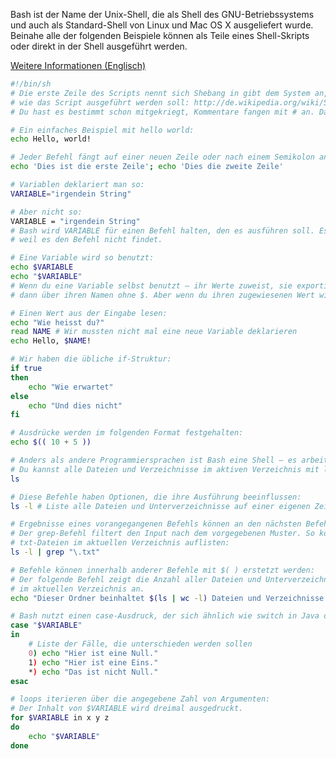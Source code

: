 ﻿---
language: bash
contributors:
    - ["Jake Prather", "http:#github.com/JakeHP"]
    - ["kultprok", "http://www.kulturproktologie.de"]
filename: LearnBash-de.bash
lang: de-de
---

Bash ist der Name der Unix-Shell, die als Shell des GNU-Betriebssystems und auch als Standard-Shell von Linux und Mac OS X ausgeliefert wurde.
Beinahe alle der folgenden Beispiele können als Teile eines Shell-Skripts oder direkt in der Shell ausgeführt werden.

[Weitere Informationen \(Englisch\)](http://www.gnu.org/software/bash/manual/bashref.html)

```bash
#!/bin/sh
# Die erste Zeile des Scripts nennt sich Shebang in gibt dem System an, wie
# wie das Script ausgeführt werden soll: http://de.wikipedia.org/wiki/Shebang
# Du hast es bestimmt schon mitgekriegt, Kommentare fangen mit # an. Das Shebang ist auch ein Kommentar

# Ein einfaches Beispiel mit hello world:
echo Hello, world!

# Jeder Befehl fängt auf einer neuen Zeile oder nach einem Semikolon an:
echo 'Dies ist die erste Zeile'; echo 'Dies die zweite Zeile'

# Variablen deklariert man so:
VARIABLE="irgendein String"

# Aber nicht so:
VARIABLE = "irgendein String"
# Bash wird VARIABLE für einen Befehl halten, den es ausführen soll. Es wird einen Fehler ausgeben, 
# weil es den Befehl nicht findet. 

# Eine Variable wird so benutzt:
echo $VARIABLE
echo "$VARIABLE"
# Wenn du eine Variable selbst benutzt – ihr Werte zuweist, sie exportierst oder irgendetwas anders –, 
# dann über ihren Namen ohne $. Aber wenn du ihren zugewiesenen Wert willst, dann musst du $ voranstellen.

# Einen Wert aus der Eingabe lesen:
echo "Wie heisst du?"
read NAME # Wir mussten nicht mal eine neue Variable deklarieren
echo Hello, $NAME!

# Wir haben die übliche if-Struktur:
if true
then
    echo "Wie erwartet"
else
    echo "Und dies nicht"
fi

# Ausdrücke werden im folgenden Format festgehalten:
echo $(( 10 + 5 ))

# Anders als andere Programmiersprachen ist Bash eine Shell – es arbeitet also im Kontext von Verzeichnissen.
# Du kannst alle Dateien und Verzeichnisse im aktiven Verzeichnis mit ls auflisten:
ls

# Diese Befehle haben Optionen, die ihre Ausführung beeinflussen:
ls -l # Liste alle Dateien und Unterverzeichnisse auf einer eigenen Zeile auf

# Ergebnisse eines vorangegangenen Befehls können an den nächsten Befehl als Input übergeben werden.
# Der grep-Befehl filtert den Input nach dem vorgegebenen Muster. So können wir alle
# txt-Dateien im aktuellen Verzeichnis auflisten:
ls -l | grep "\.txt"

# Befehle können innerhalb anderer Befehle mit $( ) erstetzt werden:
# Der folgende Befehl zeigt die Anzahl aller Dateien und Unterverzeichnisse
# im aktuellen Verzeichnis an.
echo "Dieser Ordner beinhaltet $(ls | wc -l) Dateien und Verzeichnisse."

# Bash nutzt einen case-Ausdruck, der sich ähnlich wie switch in Java oder C++ verhält.
case "$VARIABLE"
in
    # Liste der Fälle, die unterschieden werden sollen
    0) echo "Hier ist eine Null."
    1) echo "Hier ist eine Eins."
    *) echo "Das ist nicht Null."
esac

# loops iterieren über die angegebene Zahl von Argumenten:
# Der Inhalt von $VARIABLE wird dreimal ausgedruckt.
for $VARIABLE in x y z
do
    echo "$VARIABLE"
done
```
